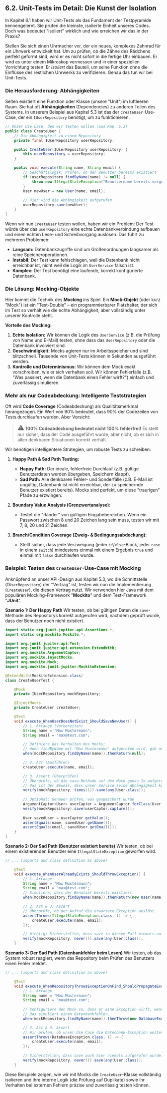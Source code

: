 ## 6.2. Unit-Tests im Detail: Die Kunst der Isolation

In Kapitel 6.1 haben wir Unit-Tests als das Fundament der Testpyramide kennengelernt. Sie prüfen die kleinste, isolierte Einheit unseres Codes. Doch was bedeutet "isoliert" wirklich und wie erreichen wir das in der Praxis?

Stellen Sie sich einen Uhrmacher vor, der ein neues, komplexes Zahnrad für ein Uhrwerk entwickelt hat. Um zu prüfen, ob die Zähne des Rädchens perfekt geformt sind, wird er es nicht sofort in die fertige Uhr einbauen. Er wird es unter einem Mikroskop vermessen und in einer speziellen Vorrichtung testen. Er *isoliert* das Bauteil, um seine Funktion ohne die Einflüsse des restlichen Uhrwerks zu verifizieren. Genau das tun wir bei Unit-Tests.

### Die Herausforderung: Abhängigkeiten

Selten existiert eine Funktion oder Klasse (unsere "Unit") im luftleeren Raum. Sie hat oft **Abhängigkeiten** (Dependencies) zu anderen Teilen des Systems. In unserem Beispiel aus Kapitel 5.3 ist das der `CreateUser`-Use-Case, der ein `IUserRepository` benötigt, um zu funktionieren.

```java
// Unser Use Case, den wir testen wollen (aus Kap. 5.3)
public class CreateUser {
    // Die Abhängigkeit zu einem Repository
    private final IUserRepository userRepository;

    public CreateUser(IUserRepository userRepository) {
        this.userRepository = userRepository;
    }

    public void execute(String name, String email) {
        // Geschäftslogik: Prüfen, ob der Benutzer bereits existiert
        if (userRepository.findByName(name) != null) {
            throw new IllegalStateException("Benutzername bereits vergeben.");
        }
        User newUser = new User(name, email);
        
        // Hier wird die Abhängigkeit aufgerufen
        userRepository.save(newUser);
    }
}
```

Wenn wir nun `CreateUser` testen wollen, haben wir ein Problem: Der Test würde über das `userRepository` eine echte Datenbankverbindung aufbauen und einen echten Lese- und Schreibvorgang auslösen.
Das führt zu mehreren Problemen:
-   **Langsam:** Datenbankzugriffe sind um Größenordnungen langsamer als reine Speicheroperationen.
-   **Instabil:** Der Test kann fehlschlagen, weil die Datenbank nicht erreichbar ist, nicht weil die Logik im `UserService` falsch ist.
-   **Komplex:** Der Test benötigt eine laufende, korrekt konfigurierte Datenbank.

### Die Lösung: Mocking-Objekte

Hier kommt die Technik des **Mocking** ins Spiel. Ein **Mock-Objekt** (oder kurz "Mock") ist ein "Test-Double" – ein programmierbarer Platzhalter, der sich im Test so verhält wie die echte Abhängigkeit, aber vollständig unter unserer Kontrolle steht.

**Vorteile des Mocking:**
1.  **Echte Isolation:** Wir können die Logik des `UserService` (z.B. die Prüfung von Name und E-Mail) testen, ohne dass das `UserRepository` oder die Datenbank involviert sind.
2.  **Geschwindigkeit:** Mocks agieren nur im Arbeitsspeicher und sind blitzschnell. Tausende von Unit-Tests können in Sekunden ausgeführt werden.
3.  **Kontrolle und Determinismus:** Wir können dem Mock exakt vorschreiben, wie er sich verhalten soll. Wir können Fehlerfälle (z.B. "Was passiert, wenn die Datenbank einen Fehler wirft?") einfach und zuverlässig simulieren.

### Mehr als nur Codeabdeckung: Intelligente Teststrategien

Oft wird **Code Coverage** (Codeabdeckung) als Qualitätsmerkmal herangezogen. Ein Wert von 90% bedeutet, dass 90% der Codezeilen von Tests durchlaufen wurden. Aber Vorsicht:

> <span style="font-size: 1.5em">:warning:</span> **100% Codeabdeckung bedeutet nicht 100% fehlerfrei!** Es stellt nur sicher, dass der Code ausgeführt wurde, aber nicht, ob er sich in allen denkbaren Situationen korrekt verhält.

Wir benötigen intelligentere Strategien, um robuste Tests zu schreiben:

1.  **Happy Path & Sad Path Testing:**
    -   **Happy Path:** Der ideale, fehlerfreie Durchlauf (z.B. gültige Benutzerdaten werden übergeben, Speichern klappt).
    -   **Sad Path:** Alle denkbaren Fehler- und Sonderfälle (z.B. E-Mail ist ungültig, Datenbank ist nicht erreichbar, der zu speichernde Benutzer existiert bereits). Mocks sind perfekt, um diese "traurigen" Pfade zu erzwingen.

2.  **Boundary Value Analysis (Grenzwertanalyse):**
    -   Testet die "Ränder" von gültigen Eingabebereichen. Wenn ein Passwort zwischen 8 und 20 Zeichen lang sein muss, testen wir mit 7, 8, 20 und 21 Zeichen.

3.  **Branch/Condition Coverage (Zweig- & Bedingungsabdeckung):**
    -   Stellt sicher, dass jede Verzweigung (jeder `if`/`else`-Block, jeder `case` in einem `switch`) mindestens einmal mit einem Ergebnis `true` und einmal mit `false` durchlaufen wurde.

### Beispiel: Testen des `CreateUser`-Use-Case mit Mocking

Anknüpfend an unser API-Design aus Kapitel 5.3, wo die Schnittstelle (`IUserRepository`) der "Vertrag" ist, testen wir nun die Implementierung (`CreateUser`), die diesen Vertrag nutzt. Wir verwenden hier Java mit dem populären Mocking-Framework "**Mockito**" und dem Test-Framework "**JUnit**".

**Szenario 1: Der Happy Path**
Wir testen, ob bei gültigen Daten die `save`-Methode des Repositorys korrekt aufgerufen wird, nachdem geprüft wurde, dass der Benutzer noch nicht existiert.

```java
import static org.junit.jupiter.api.Assertions.*;
import static org.mockito.Mockito.*;

import org.junit.jupiter.api.Test;
import org.junit.jupiter.api.extension.ExtendWith;
import org.mockito.ArgumentCaptor;
import org.mockito.InjectMocks;
import org.mockito.Mock;
import org.mockito.junit.jupiter.MockitoExtension;

@ExtendWith(MockitoExtension.class)
class CreateUserTest {

    @Mock
    private IUserRepository mockRepository;

    @InjectMocks
    private CreateUser createUser;

    @Test
    void execute_WhenUserDoesNotExist_ShouldSaveNewUser() {
        // 1. Arrange (Vorbereiten)
        String name = "Max Mustermann";
        String email = "max@test.com";

        // Definiere das Verhalten des Mocks:
        // Wenn findByName mit "Max Mustermann" aufgerufen wird, gib null zurück.
        when(mockRepository.findByName(name)).thenReturn(null);

        // 2. Act (Ausführen)
        createUser.execute(name, email);

        // 3. Assert (Überprüfen)
        // Überprüfe, ob die save-Methode auf dem Mock genau 1x aufgerufen wurde.
        // Das ist der Beweis, dass unser Service seine Abhängigkeit korrekt nutzt.
        verify(mockRepository, times(1)).save(any(User.class));
        
        // Optional: Genauer prüfen, was gespeichert wurde
        ArgumentCaptor<User> userCaptor = ArgumentCaptor.forClass(User.class);
        verify(mockRepository).save(userCaptor.capture());
        
        User savedUser = userCaptor.getValue();
        assertEquals(name, savedUser.getName());
        assertEquals(email, savedUser.getEmail());
    }
}
```

**Szenario 2: Der Sad Path (Benutzer existiert bereits)**
Wir testen, ob bei einem existierenden Benutzer eine `IllegalStateException` geworfen wird.

```java
// ... (imports and class definition as above)

    @Test
    void execute_WhenUserAlreadyExists_ShouldThrowException() {
        // 1. Arrange
        String name = "Max Mustermann";
        String email = "max@test.com";
        // Simuliere, dass der Benutzer bereits existiert.
        when(mockRepository.findByName(name)).thenReturn(new User(name, email));

        // 2. Act & 3. Assert
        // Überprüfe, ob der Aufruf die erwartete Exception auslöst.
        assertThrows(IllegalStateException.class, () -> {
            createUser.execute(name, email);
        });

        // Wichtig: Sicherstellen, dass save in diesem Fall niemals aufgerufen wurde.
        verify(mockRepository, never()).save(any(User.class));
    }
```

**Szenario 3: Der Sad Path (Datenbankfehler beim Lesen)**
Wir testen, ob das System robust reagiert, wenn das Repository beim Prüfen des Benutzers einen Fehler meldet.

```java
// ... (imports and class definition as above)

    @Test
    void execute_WhenRepositoryThrowsExceptionOnFind_ShouldPropagateException() {
        // 1. Arrange
        String name = "Max Mustermann";
        String email = "max@test.com";
        
        // Konfiguriere den Mock so, dass er eine Exception wirft, wenn findByName aufgerufen wird.
        // Das simuliert einen Datenbankfehler.
        when(mockRepository.findByName(name)).thenThrow(new DatabaseException("Connection failed"));

        // 2. Act & 3. Assert
        // Wir prüfen, ob unser Use Case die Datenbank-Exception weitergibt.
        assertThrows(DatabaseException.class, () -> {
            createUser.execute(name, email);
        });
        
        // Sicherstellen, dass save auch hier niemals aufgerufen wurde.
        verify(mockRepository, never()).save(any(User.class));
    }
```

Diese Beispiele zeigen, wie wir mit Mocks die `CreateUser`-Klasse vollständig isolieren und ihre interne Logik (die Prüfung auf Duplikate) sowie ihr Verhalten bei externen Fehlern präzise und zuverlässig testen können.
